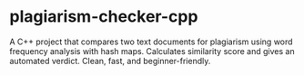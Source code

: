 # plagiarism-checker-cpp
A C++ project that compares two text documents for plagiarism using word frequency analysis with hash maps. Calculates similarity score and gives an automated verdict. Clean, fast, and beginner-friendly.
